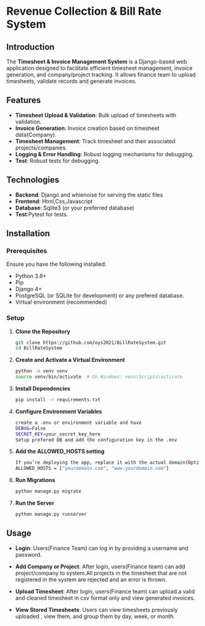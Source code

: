 # Revenue Collection & Bill Rate  System

## Introduction
The **Timesheet & Invoice Management System** is a Django-based web application designed to facilitate efficient timesheet management, invoice generation, and company/project tracking. It allows finance team to upload timesheets, validate records and generate invoices.

## Features
- **Timesheet Upload & Validation**: Bulk upload of timesheets with  validation.
- **Invoice Generation**:  Invoice creation based on timesheet data(Company).
- **Timesheet Management**: Track timesheet and their associated projects/companies.
- **Logging & Error Handling**: Robust logging mechanisms for debugging.
- **Test**: Robust tests for debugging.


## Technologies

- **Backend**: Django and whienoise for serving the static files
- **Frontend**: Html,Css,Javascript
- **Database**: Sqlite3 (or your preferred database)
- **Test**:Pytest for tests.


## Installation

### Prerequisites
Ensure you have the following installed:
- Python 3.8+
- Pip
- Django 4+
- PostgreSQL (or SQLite for development) or any prefered database.
- Virtual environment (recommended)

### Setup
1. **Clone the Repository**
   ```sh
   git clone https://github.com/oys2021/BillRateSystem.git
   cd BillRateSystem

2. **Create and Activate a Virtual Environment**
   ```sh
   python -m venv venv
   source venv/bin/activate  # On Windows: venv\Scripts\activate


3. **Install Dependencies**
   ```sh
   pip install -r requirements.txt

4. **Configure Environment Variables**
    ```sh
    create a .env or environment variable and have 
    DEBUG=False
    SECRET_KEY=your_secret_key_here
    Setup prefered DB and add the configuration key in the .env 

5. **Add the ALLOWED_HOSTS setting**
    ```sh
    If you’re deploying the app, replace it with the actual domain(Optioanl):
    ALLOWED_HOSTS = ["yourdomain.com", "www.yourdomain.com"]


6. **Run Migrations**
    ```sh
    python manage.py migrate

7. **Run the Server**
    ```sh
    python manage.py runserver


## Usage

- **Login**: Users(Finance Team) can log in by providing a username and password. 

- **Add Company or Project**: After login, users(Finance team) can add project/company to system.All projects in the timesheet that are not registered in the system are rejected and an error is thrown.
  
- **Upload Timesheet**: After login, users(Finance team) can upload a valid and cleaned timesheet in csv format only and view generated invoices.
  
- **View Stored Timesheets**: Users can view timesheets previously uploaded , view them, and group them by day, week, or month.



